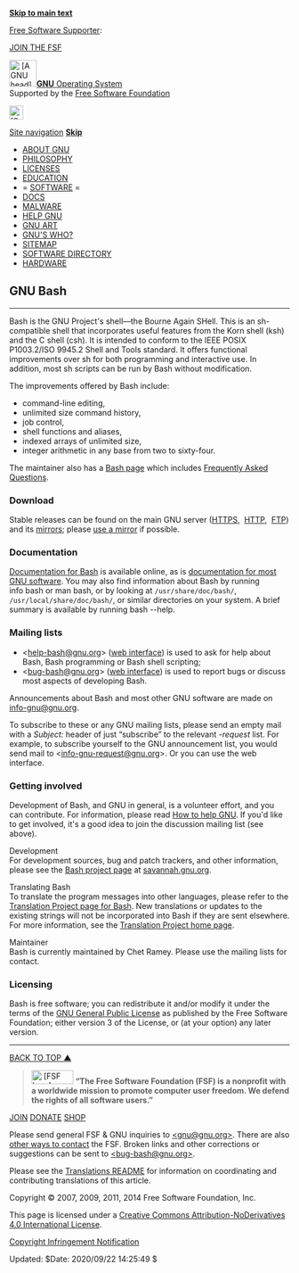 <a href="#content" class="skip"><strong>Skip to main text</strong></a>

[Free Software Supporter](http://www.fsf.org/fss):

[JOIN THE FSF](https://www.fsf.org/associate/support_freedom?referrer=4052)

[<img src="https://www.gnu.org/graphics/heckert_gnu.transp.small.png" alt=" [A GNU head] " width="49" height="48" />**GNU** <span class="hide">Operating System</span>](https://www.gnu.org/)  
<span class="small">Supported by the [Free Software Foundation](#mission-statement)</span>

<a href="http://www.gnu.org/cgi-bin/estseek.cgi" id="search-button" class="switch"><img src="https://www.gnu.org/graphics/icons/search.png" alt=" [Search www.gnu.org] " id="search-icon" width="25" height="25" /></a>

<a href="#navigation" id="more-links" title="More..."><span>Site navigation</span></a> <a href="#content" id="less-links"><strong>Skip</strong></a>

- <span id="tabAboutGNU">[ABOUT GNU](https://www.gnu.org/gnu/gnu.html)</span>
- <span id="tabPhilosophy">[PHILOSOPHY](https://www.gnu.org/philosophy/philosophy.html)</span>
- <span id="tabLicenses">[LICENSES](https://www.gnu.org/licenses/licenses.html)</span>
- <span id="tabEducation">[EDUCATION](https://www.gnu.org/education/education.html)</span>
- <span id="tabSoftware"><span class="no-display">=</span> [SOFTWARE](https://www.gnu.org/software/software.html) <span class="gnun-split"></span> <span class="no-display">=</span></span>
- <span id="tabDoc">[DOCS](https://www.gnu.org/doc/doc.html)</span>
- <span id="tabMalware">[MALWARE](https://www.gnu.org/proprietary/proprietary.html)</span>
- <span id="tabHelp">[HELP GNU](https://www.gnu.org/help/help.html)</span>
- <span id="tabArt">[GNU ART](https://www.gnu.org/graphics/graphics.html)</span>
- <span id="tabPeople">[GNU'S WHO?](https://www.gnu.org/people/people.html)</span>
- [SITEMAP](https://www.gnu.org/server/sitemap.html)
- [SOFTWARE DIRECTORY](http://directory.fsf.org/)
- [HARDWARE](https://h-node.org/)

## GNU Bash

---

Bash is the GNU Project's shell—the Bourne Again SHell. This is an sh-compatible shell that incorporates useful features from the Korn shell (ksh) and the C shell (csh). It is intended to conform to the IEEE POSIX P1003.2/ISO 9945.2 Shell and Tools standard. It offers functional improvements over sh for both programming and interactive use. In addition, most sh scripts can be run by Bash without modification.

The improvements offered by Bash include:

- command-line editing,
- unlimited size command history,
- job control,
- shell functions and aliases,
- indexed arrays of unlimited size,
- integer arithmetic in any base from two to sixty-four.

The maintainer also has a [Bash page](https://tiswww.case.edu/php/chet/bash/bashtop.html) which includes [Frequently Asked Questions](ftp://ftp.cwru.edu/pub/bash/FAQ).

### Download

Stable releases can be found on the main GNU server ([HTTPS](https://ftp.gnu.org/gnu/bash/),  [HTTP](http://ftp.gnu.org/gnu/bash/),  [FTP](ftp://ftp.gnu.org/gnu/bash/)) and its [mirrors](https://www.gnu.org/prep/ftp.html); please [use a mirror](https://ftpmirror.gnu.org/bash/) if possible.

### Documentation

[Documentation for Bash](https://www.gnu.org/software/bash/manual/) is available online, as is [documentation for most GNU software](https://www.gnu.org/manual/). You may also find information about Bash by running info bash or man bash, or by looking at `/usr/share/doc/bash/`, `/usr/local/share/doc/bash/`, or similar directories on your system. A brief summary is available by running bash --help.

### Mailing lists

- &lt;<help-bash@gnu.org>&gt; ([web interface](https://lists.gnu.org/mailman/listinfo/help-bash)) is used to ask for help about Bash, Bash programming or Bash shell scripting;
- &lt;<bug-bash@gnu.org>&gt; ([web interface](https://lists.gnu.org/mailman/listinfo/bug-bash)) is used to report bugs or discuss most aspects of developing Bash.

Announcements about Bash and most other GNU software are made on [info-gnu@gnu.org](https://lists.gnu.org/mailman/listinfo/info-gnu).

To subscribe to these or any GNU mailing lists, please send an empty mail with a _Subject:_ header of just “subscribe” to the relevant _-request_ list. For example, to subscribe yourself to the GNU announcement list, you would send mail to &lt;[info-gnu-request@gnu.org](mailto:info-gnu-request@gnu.org?Subject=subscribe)&gt;. Or you can use the web interface.

### Getting involved

Development of Bash, and GNU in general, is a volunteer effort, and you can contribute. For information, please read [How to help GNU](https://www.gnu.org/help/). If you'd like to get involved, it's a good idea to join the discussion mailing list (see above).

Development  
For development sources, bug and patch trackers, and other information, please see the [Bash project page](https://savannah.gnu.org/projects/bash/) at [savannah.gnu.org](https://savannah.gnu.org/).

Translating Bash  
To translate the program messages into other languages, please refer to the [Translation Project page for Bash](https://translationproject.org/domain/bash.html). New translations or updates to the existing strings will not be incorporated into Bash if they are sent elsewhere. For more information, see the [Translation Project home page](https://translationproject.org/html/welcome.html).

Maintainer  
Bash is currently maintained by Chet Ramey. Please use the mailing lists for contact.

### Licensing

Bash is free software; you can redistribute it and/or modify it under the terms of the [GNU General Public License](https://www.gnu.org/licenses/gpl.html) as published by the Free Software Foundation; either version 3 of the License, or (at your option) any later version.

---

[BACK TO TOP ▲](#header)

> [<img src="https://www.gnu.org/graphics/fsf-logo-notext-small.png" alt=" [FSF logo] " id="fsfbanner" width="75" height="25" />](http://www.fsf.org/) **“The Free Software Foundation (FSF) is a nonprofit with a worldwide mission to promote computer user freedom. We defend the rights of all software users.”**

<a href="http://www.fsf.org/associate/support_freedom?referrer=4052" class="join">JOIN</a> <a href="http://donate.fsf.org/" class="donate">DONATE</a> <a href="http://shop.fsf.org/" class="shop">SHOP</a>

Please send general FSF & GNU inquiries to [&lt;gnu@gnu.org&gt;](mailto:gnu@gnu.org). There are also [other ways to contact](https://www.gnu.org/contact/) the FSF. Broken links and other corrections or suggestions can be sent to [&lt;bug-bash@gnu.org&gt;](mailto:bug-bash@gnu.org).

Please see the [Translations README](https://www.gnu.org/server/standards/README.translations.html) for information on coordinating and contributing translations of this article.

Copyright © 2007, 2009, 2011, 2014 Free Software Foundation, Inc.

This page is licensed under a [Creative Commons Attribution-NoDerivatives 4.0 International License](http://creativecommons.org/licenses/by-nd/4.0/).

[Copyright Infringement Notification](http://www.fsf.org/about/dmca-notice)

Updated: $Date: 2020/09/22 14:25:49 $
